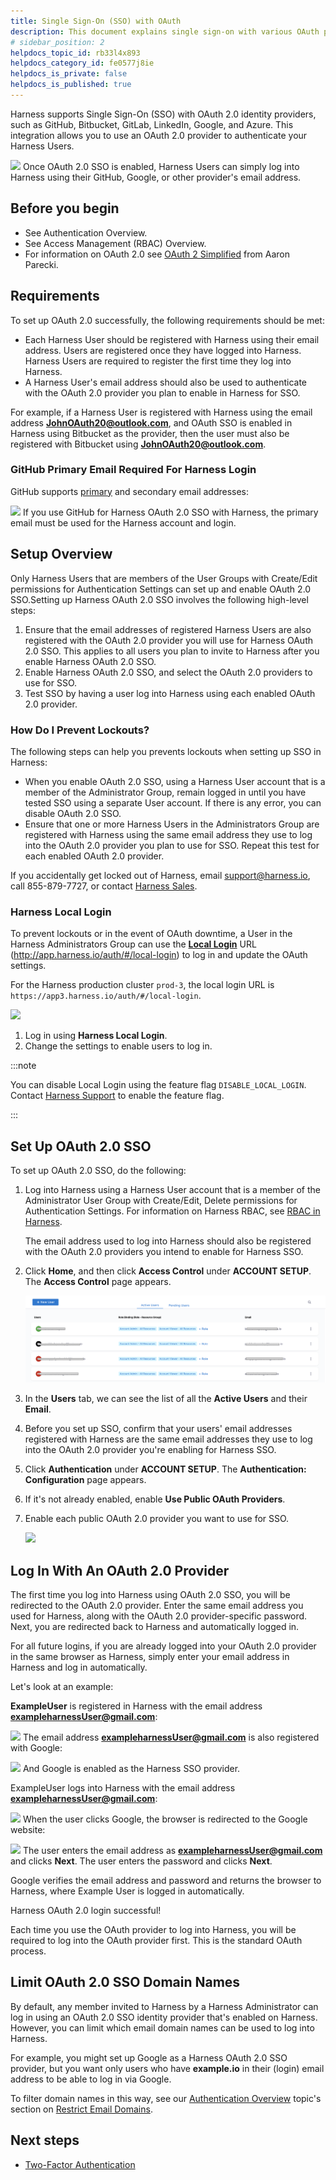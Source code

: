```yaml
---
title: Single Sign-On (SSO) with OAuth
description: This document explains single sign-on with various OAuth providers.
# sidebar_position: 2
helpdocs_topic_id: rb33l4x893
helpdocs_category_id: fe0577j8ie
helpdocs_is_private: false
helpdocs_is_published: true
---
```


Harness supports Single Sign-On (SSO) with OAuth 2.0 identity providers, such as GitHub, Bitbucket, GitLab, LinkedIn, Google, and Azure. This integration allows you to use an OAuth 2.0 provider to authenticate your Harness Users.

![](./static/single-sign-on-sso-with-oauth-119.png)
Once OAuth 2.0 SSO is enabled, Harness Users can simply log into Harness using their GitHub, Google, or other provider's email address.

## Before you begin

* See Authentication Overview.
* See Access Management (RBAC) Overview.
* For information on OAuth 2.0 see [OAuth 2 Simplified](https://aaronparecki.com/oauth-2-simplified/) from Aaron Parecki.

## Requirements

To set up OAuth 2.0 successfully, the following requirements should be met:

* Each Harness User should be registered with Harness using their email address. Users are registered once they have logged into Harness. Harness Users are required to register the first time they log into Harness.
* A Harness User's email address should also be used to authenticate with the OAuth 2.0 provider you plan to enable in Harness for SSO.

For example, if a Harness User is registered with Harness using the email address **JohnOAuth20@outlook.com**, and OAuth SSO is enabled in Harness using Bitbucket as the provider, then the user must also be registered with Bitbucket using **JohnOAuth20@outlook.com**.

### GitHub Primary Email Required For Harness Login

GitHub supports [primary](https://docs.github.com/en/github/setting-up-and-managing-your-github-user-account/managing-email-preferences/changing-your-primary-email-address) and secondary email addresses:

![](./static/single-sign-on-sso-with-oauth-120.png)
If you use GitHub for Harness OAuth 2.0 SSO with Harness, the primary email must be used for the Harness account and login.

## Setup Overview

Only Harness Users that are members of the User Groups with Create/Edit permissions for Authentication Settings can set up and enable OAuth 2.0 SSO.Setting up Harness OAuth 2.0 SSO involves the following high-level steps:

1. Ensure that the email addresses of registered Harness Users are also registered with the OAuth 2.0 provider you will use for Harness OAuth 2.0 SSO. This applies to all users you plan to invite to Harness after you enable Harness OAuth 2.0 SSO.
2. Enable Harness OAuth 2.0 SSO, and select the OAuth 2.0 providers to use for SSO.
3. Test SSO by having a user log into Harness using each enabled OAuth 2.0 provider.

### How Do I Prevent Lockouts?

The following steps can help you prevents lockouts when setting up SSO in Harness:

* When you enable OAuth 2.0 SSO, using a Harness User account that is a member of the Administrator Group, remain logged in until you have tested SSO using a separate User account. If there is any error, you can disable OAuth 2.0 SSO.
* Ensure that one or more Harness Users in the Administrators Group are registered with Harness using the same email address they use to log into the OAuth 2.0 provider you plan to use for SSO. Repeat this test for each enabled OAuth 2.0 provider.

If you accidentally get locked out of Harness, email [support@harness.io](mailto:support@harness.io), call 855-879-7727, or contact [Harness Sales](https://harness.io/company/contact-sales).

### Harness Local Login

To prevent lockouts or in the event of OAuth downtime, a User in the Harness Administrators Group can use the [**Local Login**](http://app.harness.io/auth/#/local-login) URL (http://app.harness.io/auth/#/local-login) to log in and update the OAuth settings.

For the Harness production cluster `prod-3`, the local login URL is `https://app3.harness.io/auth/#/local-login`.

![](./static/single-sign-on-sso-with-oauth-121.png)

1. Log in using **Harness Local Login**.
2. Change the settings to enable users to log in.

:::note

You can disable Local Login using the feature flag `DISABLE_LOCAL_LOGIN`. Contact [Harness Support](mailto:support@harness.io) to enable the feature flag.

:::

## Set Up OAuth 2.0 SSO

To set up OAuth 2.0 SSO, do the following:

1. Log into Harness using a Harness User account that is a member of the Administrator User Group with Create/Edit, Delete permissions for Authentication Settings. For information on Harness RBAC, see [RBAC in Harness](/docs/platform/role-based-access-control/rbac-in-harness).  
  
   The email address used to log into Harness should also be registered with the OAuth 2.0 providers you intend to enable for Harness SSO.

2. Click **Home**, and then click **Access Control** under **ACCOUNT SETUP**. The **Access Control** page appears.
   
   ![](./static/single-sign-on-sso-with-oauth-122.png)

3. In the **Users** tab, we can see the list of all the **Active Users** and their **Email**.
4. Before you set up SSO, confirm that your users' email addresses registered with Harness are the same email addresses they use to log into the OAuth 2.0 provider you're enabling for Harness SSO.
5. Click **Authentication** under **ACCOUNT SETUP**. The **Authentication: Configuration** page appears.
6. If it's not already enabled, enable **Use Public OAuth Providers**.
7. Enable each public OAuth 2.0 provider you want to use for SSO.

   ![](./static/single-sign-on-sso-with-oauth-123.png)


## Log In With An OAuth 2.0 Provider

The first time you log into Harness using OAuth 2.0 SSO, you will be redirected to the OAuth 2.0 provider. Enter the same email address you used for Harness, along with the OAuth 2.0 provider-specific password. Next, you are redirected back to Harness and automatically logged in.

For all future logins, if you are already logged into your OAuth 2.0 provider in the same browser as Harness, simply enter your email address in Harness and log in automatically.

Let's look at an example:

**ExampleUser** is registered in Harness with the email address **exampleharnessUser@gmail.com**:

![](./static/single-sign-on-sso-with-oauth-124.png)
The email address **exampleharnessUser@gmail.com** is also registered with Google:

![](./static/single-sign-on-sso-with-oauth-125.png)
And Google is enabled as the Harness SSO provider.

ExampleUser logs into Harness with the email address **exampleharnessUser@gmail.com**:

![](./static/single-sign-on-sso-with-oauth-126.png)
When the user clicks Google, the browser is redirected to the Google website:

![](./static/single-sign-on-sso-with-oauth-127.png)
The user enters the email address as **exampleharnessUser@gmail.com** and clicks **Next**. The user enters the password and clicks **Next**.

Google verifies the email address and password and returns the browser to Harness, where Example User is logged in automatically.

Harness OAuth 2.0 login successful!

Each time you use the OAuth provider to log into Harness, you will be required to log into the OAuth provider first. This is the standard OAuth process.

## Limit OAuth 2.0 SSO Domain Names

By default, any member invited to Harness by a Harness Administrator can log in using an OAuth 2.0 SSO identity provider that's enabled on Harness. However, you can limit which email domain names can be used to log into Harness.

For example, you might set up Google as a Harness OAuth 2.0 SSO provider, but you want only users who have **example.io** in their (login) email address to be able to log in via Google.

To filter domain names in this way, see our [Authentication Overview](../3_Authentication/1-authentication-overview.md) topic's section on [Restrict Email Domains](../3_Authentication/1-authentication-overview.md#restrict-email-domains).

## Next steps

* [Two-Factor Authentication](../3_Authentication/2-two-factor-authentication.md)

